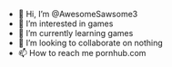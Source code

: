 - 👋 Hi, I’m @AwesomeSawsome3
- 👀 I’m interested in games
- 🌱 I’m currently learning games
- 💞️ I’m looking to collaborate on nothing
- 📫 How to reach me pornhub.com

<!---
AwesomeSawsome3/AwesomeSawsome3 is a ✨ special ✨ repository because its `README.md` (this file) appears on your GitHub profile.
You can click the Preview link to take a look at your changes.
--->
